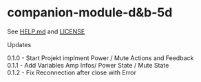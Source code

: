 # companion-module-d&b-5d

See [HELP.md](./companion/HELP.md) and [LICENSE](./LICENSE)

Updates

0.1.0 - Start Projekt implment Power / Mute Actions and Feedback
<br>
0.1.1 - Add Variables Amp Infos/ Power State / Mute State
<br>
0.1.2 - Fix Reconnection after close with Error
